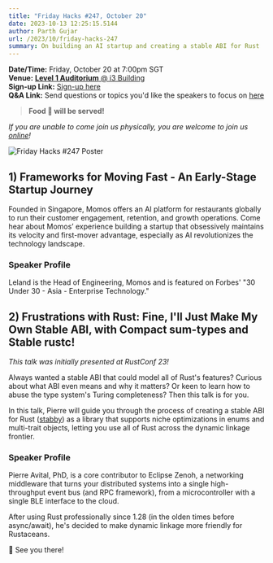 ```yaml
---
title: "Friday Hacks #247, October 20"
date: 2023-10-13 12:25:15.5144
author: Parth Gujar
url: /2023/10/friday-hacks-247
summary: On building an AI startup and creating a stable ABI for Rust
---
```


**Date/Time:** Friday, October 20 at 7:00pm SGT<br />
**Venue:** [**Level 1 Auditorium** @ i3 Building](https://goo.gl/maps/AgrdhjKriqVQU9z56)<br />
**Sign-up Link:** [Sign-up here](https://hckr.cc/links)<br />
**Q&A Link:** Send questions or topics you'd like the speakers to focus on [here](https://hckr.cc/fh-247-qa)

> **Food 🍕 will be served!**

_If you are unable to come join us physically, you are welcome to join us [online](https://tr.ee/LQROP4Hwc8)!_

<img src="/img/2023/fh/247.jpg" alt="Friday Hacks #247 Poster" /><br />

## 1) Frameworks for Moving Fast - An Early-Stage Startup Journey

Founded in Singapore, Momos offers an AI platform for restaurants globally to run their customer engagement, retention, and growth operations. Come hear about Momos’ experience building a startup that obsessively maintains its velocity and first-mover advantage, especially as AI revolutionizes the technology landscape.

### Speaker Profile

Leland is the Head of Engineering, Momos and is featured on Forbes' "30 Under 30 - Asia - Enterprise Technology."

## 2) Frustrations with Rust: Fine, I'll Just Make My Own Stable ABI, with Compact sum-types and Stable rustc!

_This talk was initially presented at RustConf 23!_

Always wanted a stable ABI that could model all of Rust's features? Curious about what ABI even means and why it matters? Or keen to learn how to abuse the type system's Turing completeness?
Then this talk is for you.

In this talk, Pierre will guide you through the process of creating a stable ABI for Rust ([stabby](https://github.com/ZettaScaleLabs/stabby)) as a library that supports niche optimizations in enums and multi-trait objects, letting you use all of Rust across the dynamic linkage frontier.

### Speaker Profile

Pierre Avital, PhD, is a core contributor to Eclipse Zenoh, a networking middleware that turns your distributed systems into a single high-throughput event bus (and RPC framework), from a microcontroller with a single BLE interface to the cloud.

After using Rust professionally since 1.28 (in the olden times before async/await), he's decided to make dynamic linkage more friendly for Rustaceans.

👋 See you there!

